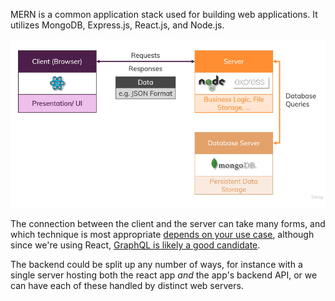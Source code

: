 MERN is a common application stack used for building web applications. It utilizes MongoDB, Express.js, React.js, and Node.js.

![alt text](mern-stack-overview.png)

The connection between the client and the server can take many forms, and which technique is most appropriate [depends on your use case](../../general/design-and-architecture/communicating-between-services.md/over-the-web.md), although since we're using React, [GraphQL is likely a good candidate](https://academind.com/tutorials/graphql-with-node-react-full-app).

The backend could be split up any number of ways, for instance with a single server hosting both the react app _and_ the app's backend API, or we can have each of these handled by distinct web servers.